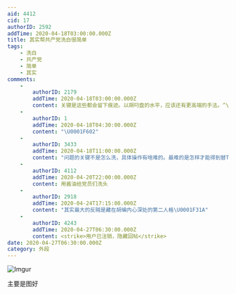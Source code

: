 ```yaml
---
aid: 4412
cid: 17
authorID: 2592
addTime: 2020-04-18T03:00:00.000Z
title: 其实帮共产党洗白很简单
tags:
    - 洗白
    - 共产党
    - 简单
    - 其实
comments:
    -
        authorID: 2179
        addTime: 2020-04-18T03:00:00.000Z
        content: 关键是这些都会留下痕迹。以胡叼盘的水平，应该还有更高端的手法。^\_^
    -
        authorID: 1
        addTime: 2020-04-18T04:30:00.000Z
        content: "\U0001F602"
    -
        authorID: 3433
        addTime: 2020-04-18T11:00:00.000Z
        content: "问题的关键不是怎么洗，具体操作有啥难的。最难的是怎样才能得到替TG洗还能有效果的资格啊\U0001F602"
    -
        authorID: 4112
        addTime: 2020-04-20T22:00:00.000Z
        content: 用酱油给党员们洗头
    -
        authorID: 2918
        addTime: 2020-04-24T17:15:00.000Z
        content: "其实最大的反贼是藏在胡编内心深处的第二人格\U0001F31A"
    -
        authorID: 4243
        addTime: 2020-04-27T06:30:00.000Z
        content: <strike>用户已注销，隐藏回帖</strike>
date: 2020-04-27T06:30:00.000Z
category: 外段
---
```


![Imgur](https://i.imgur.com/guTcInC.jpg)

主要是图好
